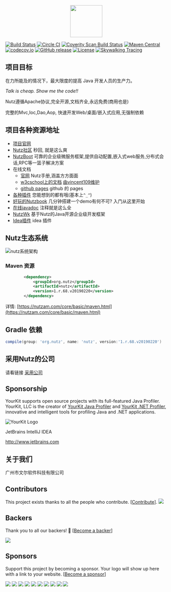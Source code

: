 
<p align="center"><a href="https://nutz.cn" target="_blank"><img width="100" src="https://github.com/nutzam/nutz/raw/master/doc/ci/logo.png"></a></p>

[![Build Status](https://travis-ci.org/nutzam/nutz.png?branch=master)](https://travis-ci.org/nutzam/nutz)
[![Circle CI](https://circleci.com/gh/nutzam/nutz/tree/master.svg?style=svg)](https://circleci.com/gh/nutzam/nutz/tree/master)
[![Coverity Scan Build Status](https://scan.coverity.com/projects/4917/badge.svg)](https://scan.coverity.com/projects/4917/)
[![Maven Central](https://maven-badges.herokuapp.com/maven-central/org.nutz/nutz/badge.svg)](https://maven-badges.herokuapp.com/maven-central/org.nutz/nutz/)
[![codecov.io](http://codecov.io/github/nutzam/nutz/coverage.svg?branch=master)](http://codecov.io/github/nutzam/nutz?branch=master)
[![GitHub release](https://img.shields.io/github/release/nutzam/nutz.svg)](https://github.com/nutzam/nutz/releases)
[![License](https://img.shields.io/badge/license-Apache%202-4EB1BA.svg)](https://www.apache.org/licenses/LICENSE-2.0.html)
[![Skywalking Tracing](https://img.shields.io/badge/Skywalking%20Tracing-enable-brightgreen.svg)](https://github.com/OpenSkywalking/skywalking)

## 项目目标

在力所能及的情况下，最大限度的提高 Java 开发人员的生产力。

*Talk is cheap. Show me the code!!*

Nutz遵循Apache协议,完全开源,文档齐全,永远免费(商用也是)

完整的Mvc,Ioc,Dao,Aop, 快速开发Web/桌面/嵌入式应用,无强制依赖

## 项目各种资源地址

*   [项目官网](https://nutzam.com)
*   [Nutz社区](https://nutz.cn/) 秒回, 就是这么爽
*   [NutzBoot](https://nutz.io) 可靠的企业级微服务框架,提供自动配置,嵌入式web服务,分布式会话,RPC等一篮子解决方案 
*   在线文档
    *   [官网](https://nutzam.com/core/nutz_preface.html) Nutz手册,涵盖方方面面
    *   [w3cschool上的文档](http://www.w3cschool.cn/nutz/) [由vincent109维护](https://github.com/vincent109)
    *   [github pages](https://nutzam.github.io/nutz/) github 的 pages
*   [各种插件](http://github.com/nutzam/nutzmore) 您能想到的都有哦(基本上`^_^`)
*   [好玩的Nutzbook](http://nutzbook.wendal.net) 几分钟搭建一个demo有何不可? 入门从这里开始
*	[在线javadoc](https://nutzam.com/javadoc/) 注释就是这么全
*	[NutzWk](https://github.com/Wizzercn/NutzWk) 基于Nutz的Java开源企业级开发框架
*	[Idea插件](https://github.com/threefish/NutzCodeInsight) idea 插件

## Nutz生态系统

![nutz系统架构](nutz-graph.png)

### Maven 资源

```xml
		<dependency>
			<groupId>org.nutz</groupId>
			<artifactId>nutz</artifactId>
			<version>1.r.68.v20190220</version>
		</dependency>
```


详情: [https://nutzam.com/core/basic/maven.html](https://nutzam.com/core/basic/maven.html)

## Gradle 依赖

```gradle
compile(group: 'org.nutz', name: 'nutz', version:'1.r.68.v20190220')
```

## 采用Nutz的公司

请看链接 [采用公司](https://github.com/nutzam/nutz/issues/819)


## Sponsorship

YourKit supports open source projects with its full-featured Java Profiler.
YourKit, LLC is the creator of [YourKit Java Profiler](http://www.yourkit.com/java/profiler/index.jsp) 
and [YourKit .NET Profiler](http://www.yourkit.com/.net/profiler/index.jsp),
innovative and intelligent tools for profiling Java and .NET applications.

![YourKit Logo](https://cloud.githubusercontent.com/assets/1317309/4507430/7119527c-4b0c-11e4-9245-d72e751e26ee.png)

JetBrains IntelliJ IDEA

http://www.jetbrains.com

## 关于我们

广州市文尔软件科技有限公司

## Contributors

This project exists thanks to all the people who contribute. [[Contribute](CONTRIBUTING.md)].
<a href="graphs/contributors"><img src="https://opencollective.com/nutz/contributors.svg?width=890&button=false" /></a>


## Backers

Thank you to all our backers! 🙏 [[Become a backer](https://opencollective.com/nutz#backer)]

<a href="https://opencollective.com/nutz#backers" target="_blank"><img src="https://opencollective.com/nutz/backers.svg?width=890"></a>


## Sponsors

Support this project by becoming a sponsor. Your logo will show up here with a link to your website. [[Become a sponsor](https://opencollective.com/nutz#sponsor)]

<a href="https://opencollective.com/nutz/sponsor/0/website" target="_blank"><img src="https://opencollective.com/nutz/sponsor/0/avatar.svg"></a>
<a href="https://opencollective.com/nutz/sponsor/1/website" target="_blank"><img src="https://opencollective.com/nutz/sponsor/1/avatar.svg"></a>
<a href="https://opencollective.com/nutz/sponsor/2/website" target="_blank"><img src="https://opencollective.com/nutz/sponsor/2/avatar.svg"></a>
<a href="https://opencollective.com/nutz/sponsor/3/website" target="_blank"><img src="https://opencollective.com/nutz/sponsor/3/avatar.svg"></a>
<a href="https://opencollective.com/nutz/sponsor/4/website" target="_blank"><img src="https://opencollective.com/nutz/sponsor/4/avatar.svg"></a>
<a href="https://opencollective.com/nutz/sponsor/5/website" target="_blank"><img src="https://opencollective.com/nutz/sponsor/5/avatar.svg"></a>
<a href="https://opencollective.com/nutz/sponsor/6/website" target="_blank"><img src="https://opencollective.com/nutz/sponsor/6/avatar.svg"></a>
<a href="https://opencollective.com/nutz/sponsor/7/website" target="_blank"><img src="https://opencollective.com/nutz/sponsor/7/avatar.svg"></a>
<a href="https://opencollective.com/nutz/sponsor/8/website" target="_blank"><img src="https://opencollective.com/nutz/sponsor/8/avatar.svg"></a>
<a href="https://opencollective.com/nutz/sponsor/9/website" target="_blank"><img src="https://opencollective.com/nutz/sponsor/9/avatar.svg"></a>


